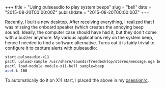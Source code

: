 +++
title = "Using pulseaudio to play system beeps"
slug = "bell"
date = "2015-08-20T00:00:00Z"
publishdate = "2015-08-20T00:00:00Z"
+++

Recently, I built a new desktop. After receiving everything, I realized that I
was missing the onboard speaker (which creates the annoying beep sound).
Ideally, the computer case should have had it, but they don't come with a buzzer
anymore. My various applications rely on the system beep, hence I needed to find
a software alternative. Turns out it is fairly trivial to configure it to
capture alerts with pulseaudio:

```bash
start-pulseaudio-x11
pactl upload-sample /usr/share/sounds/freedesktop/stereo/message.oga beep
pactl load-module module-x11-bell sample=beep
xset b 100
```

To automatically do it on X11 start, I placed the above in my
[xsessionrc](https://github.com/crodjer/configs/blob/121caa22d4b7c6324fa9a5b22e2d2fcc334afc96/.xsessionrc#L31).
